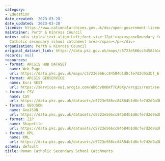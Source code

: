 ```yaml
---
category:
- Education
date_created: '2023-03-28'
date_updated: '2023-03-28'
license: https://www.nationalarchives.gov.uk/doc/open-government-licence/version/3/
maintainer: Perth & Kinross Council
notes: <div style='text-align:Left;font-size:12pt'><p><span>Boundary for the Roman
  Catholic secondary school catchment area</span></p></div>
organization: Perth & Kinross Council
original_dataset_link: https://data.pkc.gov.uk/maps/c5723e566cc84584b1d8cfe7d2d9a3bf_6
records: null
resources:
- format: ARCGIS HUB DATASET
  name: Web Page
  url: https://data.pkc.gov.uk/maps/c5723e566cc84584b1d8cfe7d2d9a3bf_6
- format: ARCGIS GEOSERVICE
  name: Esri REST
  url: https://services-eu1.arcgis.com/WD0cvOmDKf7CA0Xy/arcgis/rest/services/Roman_Catholic_Secondary_School_Catchments/FeatureServer/6
- format: CSV
  name: CSV
  url: https://data.pkc.gov.uk/datasets/c5723e566cc84584b1d8cfe7d2d9a3bf_6.csv?where=1=1&outSR=%7B%22latestWkid%22%3A27700%2C%22wkid%22%3A27700%7D
- format: GEOJSON
  name: GeoJSON
  url: https://data.pkc.gov.uk/datasets/c5723e566cc84584b1d8cfe7d2d9a3bf_6.geojson?where=1=1&outSR=%7B%22latestWkid%22%3A27700%2C%22wkid%22%3A27700%7D
- format: ZIP
  name: Shapefile
  url: https://data.pkc.gov.uk/datasets/c5723e566cc84584b1d8cfe7d2d9a3bf_6.zip?where=1=1&outSR=%7B%22latestWkid%22%3A27700%2C%22wkid%22%3A27700%7D
- format: KML
  name: KML
  url: https://data.pkc.gov.uk/datasets/c5723e566cc84584b1d8cfe7d2d9a3bf_6.kml?where=1=1&outSR=%7B%22latestWkid%22%3A27700%2C%22wkid%22%3A27700%7D
schema: default
title: Roman Catholic Secondary School Catchments
---
```

